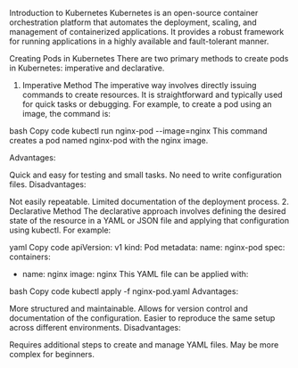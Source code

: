 Introduction to Kubernetes
Kubernetes is an open-source container orchestration platform that automates the deployment, scaling, and management of containerized applications. It provides a robust framework for running applications in a highly available and fault-tolerant manner.

Creating Pods in Kubernetes
There are two primary methods to create pods in Kubernetes: imperative and declarative.

1. Imperative Method
The imperative way involves directly issuing commands to create resources. It is straightforward and typically used for quick tasks or debugging. For example, to create a pod using an image, the command is:

bash
Copy code
kubectl run nginx-pod --image=nginx
This command creates a pod named nginx-pod with the nginx image.

Advantages:

Quick and easy for testing and small tasks.
No need to write configuration files.
Disadvantages:

Not easily repeatable.
Limited documentation of the deployment process.
2. Declarative Method
The declarative approach involves defining the desired state of the resource in a YAML or JSON file and applying that configuration using kubectl. For example:

yaml
Copy code
apiVersion: v1
kind: Pod
metadata:
  name: nginx-pod
spec:
  containers:
  - name: nginx
    image: nginx
This YAML file can be applied with:

bash
Copy code
kubectl apply -f nginx-pod.yaml
Advantages:

More structured and maintainable.
Allows for version control and documentation of the configuration.
Easier to reproduce the same setup across different environments.
Disadvantages:

Requires additional steps to create and manage YAML files.
May be more complex for beginners.